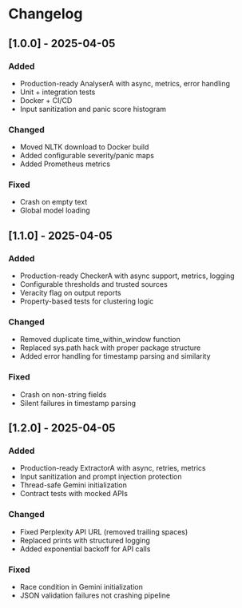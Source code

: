 # Changelog

## [1.0.0] - 2025-04-05
### Added
- Production-ready AnalyserA with async, metrics, error handling
- Unit + integration tests
- Docker + CI/CD
- Input sanitization and panic score histogram

### Changed
- Moved NLTK download to Docker build
- Added configurable severity/panic maps
- Added Prometheus metrics

### Fixed
- Crash on empty text
- Global model loading

## [1.1.0] - 2025-04-05
### Added
- Production-ready CheckerA with async support, metrics, logging
- Configurable thresholds and trusted sources
- Veracity flag on output reports
- Property-based tests for clustering logic

### Changed
- Removed duplicate time_within_window function
- Replaced sys.path hack with proper package structure
- Added error handling for timestamp parsing and similarity

### Fixed
- Crash on non-string fields
- Silent failures in timestamp parsing

## [1.2.0] - 2025-04-05
### Added
- Production-ready ExtractorA with async, retries, metrics
- Input sanitization and prompt injection protection
- Thread-safe Gemini initialization
- Contract tests with mocked APIs

### Changed
- Fixed Perplexity API URL (removed trailing spaces)
- Replaced prints with structured logging
- Added exponential backoff for API calls

### Fixed
- Race condition in Gemini initialization
- JSON validation failures not crashing pipeline